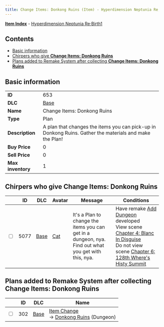```yaml
---
title: Change Items: Donkong Ruins (Item) - Hyperdimension Neptunia Re;Birth1
---
```


[**Item Index**](/neptunia/rb1/item/index.html) - [Hyperdimension Neptunia Re;Birth1](/neptunia/rb1)

## Contents

- [Basic information](#basic-information)
- [Chirpers who give **Change Items: Donkong Ruins**](#chirpers-who-give-change-items-donkong-ruins)
- [Plans added to Remake System after collecting **Change Items: Donkong Ruins**](#plans-added-to-remake-system-after-collecting-change-items-donkong-ruins)
## Basic information

|   |   |
| -- | -- |
| **ID** | 653 |
| **DLC** | [Base](/neptunia/rb1/dlc/1-base.html) |
| **Name** | Change Items: Donkong Ruins |
| **Type** | Plan |
| **Description** | A plan that changes the items you can pick-up in Donkong Ruins. Gather the materials and make the Plan! |
| **Buy Price** | 0 |
| **Sell Price** | 0 |
| **Max inventory** | 1 |


## Chirpers who give **Change Items: Donkong Ruins**

|    | ID | DLC | Avatar | Message | Conditions |
| -- | -- | --- | ------ | ------- | ---------- |
| <input type="checkbox" id="rb1-chirper-event-1-5077" class="trackbox" /> | 5077 | [Base](/neptunia/rb1/dlc/1-base.html) | [Cat](/neptunia/rb1/undefined/1-226-cat.html) | It's a Plan to change the items you can get in a dungeon, nya.<br />Find out what you get with this, nya. | Have remake [Add Dungeon](/neptunia/rb1/remake/1-216-add-dungeon.html) developed<br />View scene [Chapter 4: Blanc In Disguise](/neptunia/rb1/scene/1-412-chapter-4-blanc-in-disguise.html)<br />Do not view scene [Chapter 6: 128th Where's Histy Summit](/neptunia/rb1/scene/1-601-chapter-6-128th-wheres-histy-summit.html) |


## Plans added to Remake System after collecting **Change Items: Donkong Ruins**

|    | ID | DLC | Name |
| -- | -- | --- | ---- |
| <input type="checkbox" id="rb1-remake-1-302" class="trackbox" /> | 302 | [Base](/neptunia/rb1/dlc/1-base.html) | [Item Change](/neptunia/rb1/remake/1-302-item-change.html)<br /> → [Donkong Ruins](/neptunia/rb1/dungeon/1-110-donkong-ruins.html) (Dungeon) |
